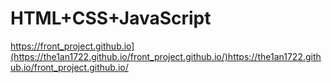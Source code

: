 # HTML+CSS+JavaScript
https://front_project.github.io](https://the1an1722.github.io/front_project.github.io/)https://the1an1722.github.io/front_project.github.io/

